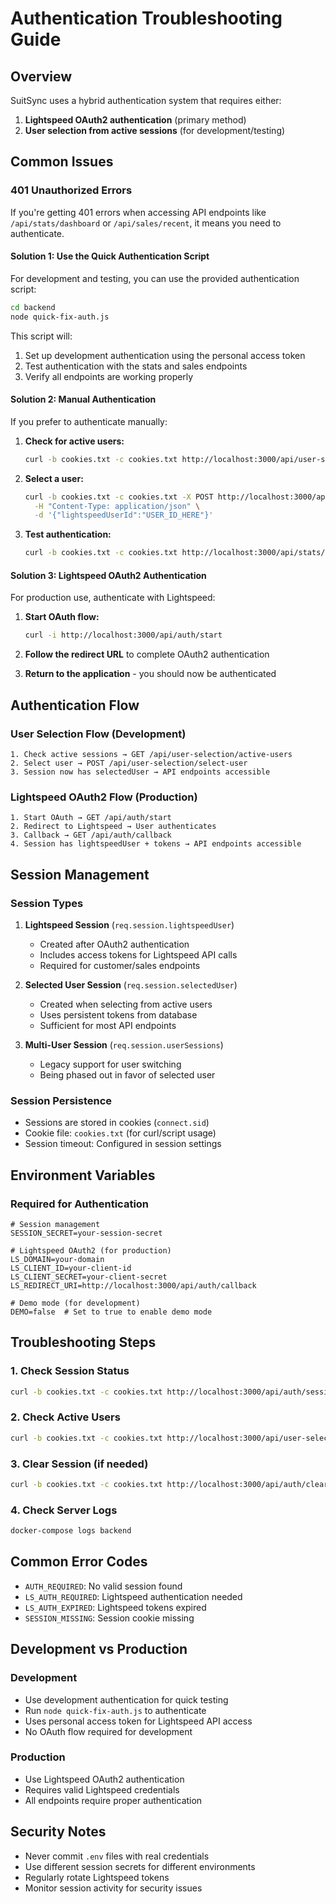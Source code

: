 # Authentication Troubleshooting Guide

## Overview

SuitSync uses a hybrid authentication system that requires either:
1. **Lightspeed OAuth2 authentication** (primary method)
2. **User selection from active sessions** (for development/testing)

## Common Issues

### 401 Unauthorized Errors

If you're getting 401 errors when accessing API endpoints like `/api/stats/dashboard` or `/api/sales/recent`, it means you need to authenticate.

#### Solution 1: Use the Quick Authentication Script

For development and testing, you can use the provided authentication script:

```bash
cd backend
node quick-fix-auth.js
```

This script will:
1. Set up development authentication using the personal access token
2. Test authentication with the stats and sales endpoints
3. Verify all endpoints are working properly

#### Solution 2: Manual Authentication

If you prefer to authenticate manually:

1. **Check for active users:**
   ```bash
   curl -b cookies.txt -c cookies.txt http://localhost:3000/api/user-selection/active-users
   ```

2. **Select a user:**
   ```bash
   curl -b cookies.txt -c cookies.txt -X POST http://localhost:3000/api/user-selection/select-user \
     -H "Content-Type: application/json" \
     -d '{"lightspeedUserId":"USER_ID_HERE"}'
   ```

3. **Test authentication:**
   ```bash
   curl -b cookies.txt -c cookies.txt http://localhost:3000/api/stats/dashboard
   ```

#### Solution 3: Lightspeed OAuth2 Authentication

For production use, authenticate with Lightspeed:

1. **Start OAuth flow:**
   ```bash
   curl -i http://localhost:3000/api/auth/start
   ```

2. **Follow the redirect URL** to complete OAuth2 authentication

3. **Return to the application** - you should now be authenticated

## Authentication Flow

### User Selection Flow (Development)
```
1. Check active sessions → GET /api/user-selection/active-users
2. Select user → POST /api/user-selection/select-user
3. Session now has selectedUser → API endpoints accessible
```

### Lightspeed OAuth2 Flow (Production)
```
1. Start OAuth → GET /api/auth/start
2. Redirect to Lightspeed → User authenticates
3. Callback → GET /api/auth/callback
4. Session has lightspeedUser + tokens → API endpoints accessible
```

## Session Management

### Session Types

1. **Lightspeed Session** (`req.session.lightspeedUser`)
   - Created after OAuth2 authentication
   - Includes access tokens for Lightspeed API calls
   - Required for customer/sales endpoints

2. **Selected User Session** (`req.session.selectedUser`)
   - Created when selecting from active users
   - Uses persistent tokens from database
   - Sufficient for most API endpoints

3. **Multi-User Session** (`req.session.userSessions`)
   - Legacy support for user switching
   - Being phased out in favor of selected user

### Session Persistence

- Sessions are stored in cookies (`connect.sid`)
- Cookie file: `cookies.txt` (for curl/script usage)
- Session timeout: Configured in session settings

## Environment Variables

### Required for Authentication

```env
# Session management
SESSION_SECRET=your-session-secret

# Lightspeed OAuth2 (for production)
LS_DOMAIN=your-domain
LS_CLIENT_ID=your-client-id
LS_CLIENT_SECRET=your-client-secret
LS_REDIRECT_URI=http://localhost:3000/api/auth/callback

# Demo mode (for development)
DEMO=false  # Set to true to enable demo mode
```

## Troubleshooting Steps

### 1. Check Session Status
```bash
curl -b cookies.txt -c cookies.txt http://localhost:3000/api/auth/session
```

### 2. Check Active Users
```bash
curl -b cookies.txt -c cookies.txt http://localhost:3000/api/user-selection/active-users
```

### 3. Clear Session (if needed)
```bash
curl -b cookies.txt -c cookies.txt http://localhost:3000/api/auth/clear-session
```

### 4. Check Server Logs
```bash
docker-compose logs backend
```

## Common Error Codes

- `AUTH_REQUIRED`: No valid session found
- `LS_AUTH_REQUIRED`: Lightspeed authentication needed
- `LS_AUTH_EXPIRED`: Lightspeed tokens expired
- `SESSION_MISSING`: Session cookie missing

## Development vs Production

### Development
- Use development authentication for quick testing
- Run `node quick-fix-auth.js` to authenticate
- Uses personal access token for Lightspeed API access
- No OAuth flow required for development

### Production
- Use Lightspeed OAuth2 authentication
- Requires valid Lightspeed credentials
- All endpoints require proper authentication

## Security Notes

- Never commit `.env` files with real credentials
- Use different session secrets for different environments
- Regularly rotate Lightspeed tokens
- Monitor session activity for security issues 